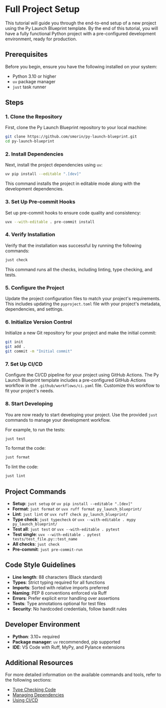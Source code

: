 # Full Project Setup

This tutorial will guide you through the end-to-end setup of a new project using the Py Launch Blueprint template. By the end of this tutorial, you will have a fully functional Python project with a pre-configured development environment, ready for production.

## Prerequisites

Before you begin, ensure you have the following installed on your system:

- Python 3.10 or higher
- `uv` package manager
- `just` task runner

## Steps

### 1. Clone the Repository

First, clone the Py Launch Blueprint repository to your local machine:

```bash
git clone https://github.com/smorin/py-launch-blueprint.git
cd py-launch-blueprint
```

### 2. Install Dependencies

Next, install the project dependencies using `uv`:

```bash
uv pip install --editable ".[dev]"
```

This command installs the project in editable mode along with the development dependencies.

### 3. Set Up Pre-commit Hooks

Set up pre-commit hooks to ensure code quality and consistency:

```bash
uvx --with-editable . pre-commit install
```

### 4. Verify Installation

Verify that the installation was successful by running the following commands:

```bash
just check
```

This command runs all the checks, including linting, type checking, and tests.

### 5. Configure the Project

Update the project configuration files to match your project's requirements. This includes updating the `pyproject.toml` file with your project's metadata, dependencies, and settings.

### 6. Initialize Version Control

Initialize a new Git repository for your project and make the initial commit:

```bash
git init
git add .
git commit -m "Initial commit"
```

### 7. Set Up CI/CD

Configure the CI/CD pipeline for your project using GitHub Actions. The Py Launch Blueprint template includes a pre-configured GitHub Actions workflow in the `.github/workflows/ci.yaml` file. Customize this workflow to fit your project's needs.

### 8. Start Developing

You are now ready to start developing your project. Use the provided `just` commands to manage your development workflow.

For example, to run the tests:

```bash
just test
```

To format the code:

```bash
just format
```

To lint the code:

```bash
just lint
```

## Project Commands

- **Setup**: `just setup` or `uv pip install --editable ".[dev]"`
- **Format**: `just format` or `uvx ruff format py_launch_blueprint/`
- **Lint**: `just lint` or `uvx ruff check py_launch_blueprint/`
- **Type check**: `just typecheck` or `uvx --with-editable . mypy py_launch_blueprint/`
- **Test all**: `just test` or `uvx --with-editable . pytest`
- **Test single**: `uvx --with-editable . pytest tests/test_file.py::test_name`
- **All checks**: `just check`
- **Pre-commit**: `just pre-commit-run`

## Code Style Guidelines

- **Line length**: 88 characters (Black standard)
- **Types**: Strict typing required for all functions
- **Imports**: Sorted with relative imports preferred
- **Naming**: PEP 8 conventions enforced via Ruff
- **Errors**: Prefer explicit error handling over assertions
- **Tests**: Type annotations optional for test files
- **Security**: No hardcoded credentials, follow bandit rules

## Developer Environment

- **Python**: 3.10+ required
- **Package manager**: `uv` recommended, pip supported
- **IDE**: VS Code with Ruff, MyPy, and Pylance extensions

## Additional Resources

For more detailed information on the available commands and tools, refer to the following sections:

- [Type Checking Code](../tasks/type_checking_code.md)
- [Managing Dependencies](../tasks/managing_dependencies.md)
- [Using CI/CD](../tasks/using_ci_cd.md)
